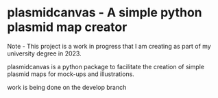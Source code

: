 # plasmidcanvas - A simple python plasmid map creator

Note - This project is a work in progress that I am creating as part of my university degree in 2023.

plasmidcanvas is a python package to facilitate the creation of simple plasmid maps for mock-ups and illustrations.

work is being done on the develop branch
